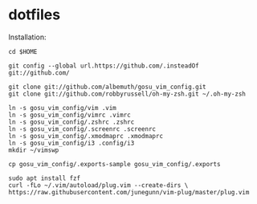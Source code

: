 dotfiles
==========================


Installation:


    cd $HOME

    git config --global url.https://github.com/.insteadOf git://github.com/

    git clone git://github.com/albemuth/gosu_vim_config.git
    git clone git://github.com/robbyrussell/oh-my-zsh.git ~/.oh-my-zsh

    ln -s gosu_vim_config/vim .vim
    ln -s gosu_vim_config/vimrc .vimrc
    ln -s gosu_vim_config/.zshrc .zshrc
    ln -s gosu_vim_config/.screenrc .screenrc
    ln -s gosu_vim_config/.xmodmaprc .xmodmaprc
    ln -s gosu_vim_config/i3 .config/i3
    mkdir ~/vimswp

    cp gosu_vim_config/.exports-sample gosu_vim_config/.exports
    
    sudo apt install fzf
    curl -fLo ~/.vim/autoload/plug.vim --create-dirs \
    https://raw.githubusercontent.com/junegunn/vim-plug/master/plug.vim
